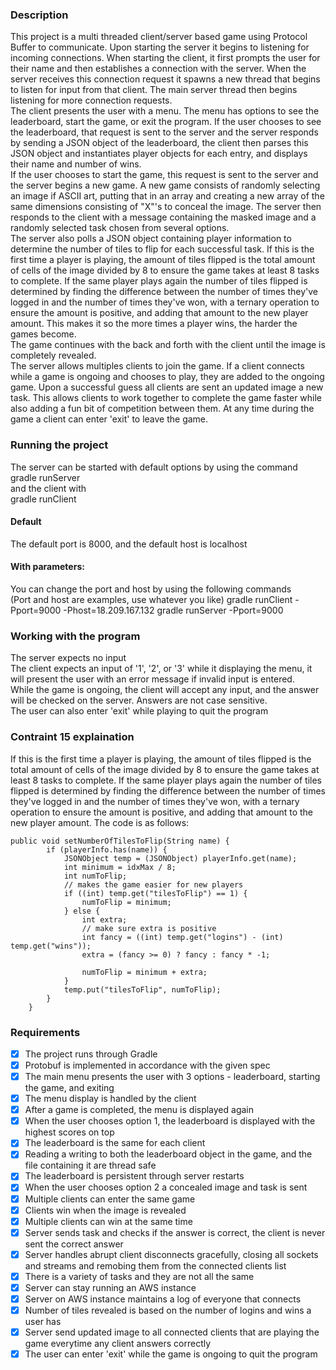### Description

This project is a multi threaded client/server based game using Protocol Buffer to communicate. Upon starting the server it begins to listening for incoming connections. When starting the client, it first prompts the user for their name and then establishes a connection with the server. When the server receives this connection request it spawns a new thread that begins to listen for input from that client. The main server thread then begins listening for more connection requests.    
The client presents the user with a menu. The menu has options to see the leaderboard, start the game, or exit the program. If the user chooses to see the leaderboard, that request is sent to the server and the server responds by sending a JSON object of the leaderboard, the client then parses this JSON object and instantiates player objects for each entry, and displays their name and number of wins.   
If the user chooses to start the game, this request is sent to the server and the server begins a new game. A new game consists of randomly selecting an image if ASCII art, putting that in an array and creating a new array of the same dimensions consisting of "X"'s to conceal the image. The server then responds to the client with a message containing the masked image and a randomly selected task chosen from several options.     
The server also polls a JSON object containing player information to determine the number of tiles to flip for each successful task. If this is the first time a player is playing, the amount of tiles flipped is the total amount of cells of the image divided by 8 to ensure the game takes at least 8 tasks to complete. If the same player plays again the number of tiles flipped is determined by finding the difference between the number of times they've logged in and the number of times they've won, with a ternary operation to ensure the amount is positive, and adding that amount to the new player amount. This makes it so the more times a player wins, the harder the games become.   
The game continues with the back and forth with the client until the image is completely revealed.  
The server allows multiples clients to join the game. If a client connects while a game is ongoing and chooses to play, they are added to the ongoing game. Upon a successful guess all clients are sent an updated image a new task. This allows clients to work together to complete the game faster while also adding a fun bit of competition between them.
At any time during the game a client can enter 'exit' to leave the game. 

### Running the project
The server can be started with default options by using the command  
gradle runServer  
and the client with  
gradle runClient  


#### Default 
The default port is 8000, and the default host is localhost  


#### With parameters:
You can change the port and host by using the following commands  
(Port and host are examples, use whatever you like)
gradle runClient -Pport=9000 -Phost=18.209.167.132
gradle runServer -Pport=9000

### Working with the program
The server expects no input   
The client expects an input of '1', '2', or '3' while it displaying the menu, it will present the user with an error message if invalid input is entered.  
While the game is ongoing, the client will accept any input, and the answer will be checked on the server. Answers are not case sensitive.  
The user can also enter 'exit' while playing to quit the program

### Contraint 15 explaination 
If this is the first time a player is playing, the amount of tiles flipped is the total amount of cells of the image divided by 8 to ensure the game takes at least 8 tasks to complete. If the same player plays again the number of tiles flipped is determined by finding the difference between the number of times they've logged in and the number of times they've won, with a ternary operation to ensure the amount is positive, and adding that amount to the new player amount. The code is as follows:
```
public void setNumberOfTilesToFlip(String name) {
        if (playerInfo.has(name)) {
            JSONObject temp = (JSONObject) playerInfo.get(name);
            int minimum = idxMax / 8;
            int numToFlip;
            // makes the game easier for new players
            if ((int) temp.get("tilesToFlip") == 1) {
                numToFlip = minimum;
            } else {
                int extra;
                // make sure extra is positive
                int fancy = ((int) temp.get("logins") - (int) temp.get("wins"));
                extra = (fancy >= 0) ? fancy : fancy * -1;

                numToFlip = minimum + extra;
            }
            temp.put("tilesToFlip", numToFlip);
        }
    }
```


### Requirements
- [x] The project runs through Gradle
- [x] Protobuf is implemented in accordance with the given spec
- [x] The main menu presents the user with 3 options - leaderboard, starting the game, and exiting
- [x] The menu display is handled by the client
- [x] After a game is completed, the menu is displayed again
- [x] When the user chooses option 1, the leaderboard is displayed with the highest scores on top 
- [x] The leaderboard is the same for each client 
- [x] Reading a writing to both the leaderboard object in the game, and the file containing it are thread safe
- [x] The leaderboard is persistent through server restarts
- [x] When the user chooses option 2 a concealed image and task is sent
- [x] Multiple clients can enter the same game
- [x] Clients win when the image is revealed
- [x] Multiple clients can win at the same time
- [x] Server sends task and checks if the answer is correct, the client is never sent the correct answer
- [x] Server handles abrupt client disconnects gracefully, closing all sockets and streams and remobing them from the connected clients list 
- [x] There is a variety of tasks and they are not all the same
- [x] Server can stay running an AWS instance 
- [x] Server on AWS instance maintains a log of everyone that connects 
- [x] Number of tiles revealed is based on the number of logins and wins a user has 
- [x] Server send updated image to all connected clients that are playing the game everytime any client answers correctly 
- [x] The user can enter 'exit' while the game is ongoing to quit the program 
